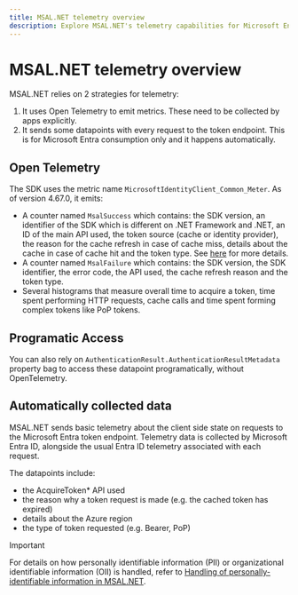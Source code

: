 ```yaml
---
title: MSAL.NET telemetry overview
description: Explore MSAL.NET's telemetry capabilities for Microsoft Entra token endpoint requests. Learn about client-side state, error tracking, and SDK API usage metadata.
---
```


# MSAL.NET telemetry overview

MSAL.NET relies on 2 strategies for telemetry: 

1. It uses Open Telemetry to emit metrics. These need to be collected by apps explicitly.
2. It sends some datapoints with every request to the token endpoint. This is for Microsoft Entra consumption only and it happens automatically.

## Open Telemetry 

The SDK uses the metric name `MicrosoftIdentityClient_Common_Meter`.  As of version 4.67.0, it emits: 

- A counter named `MsalSuccess` which contains: the SDK version, an identifier of the SDK which is different on .NET Framework and .NET, an ID of the main API used, the token source (cache or identity provider), the reason for the cache refresh in case of cache miss, details about the cache in case of cache hit and the token type. See [here](https://github.com/AzureAD/microsoft-authentication-library-for-dotnet/blob/main//src/client/Microsoft.Identity.Client/Platforms/Features/OpenTelemetry/OtelInstrumentation.cs#L20) for more details.
- A counter named `MsalFailure` which contains: the SDK version, the SDK identifier, the error code, the API used, the cache refresh reason and the token type.
- Several histograms that measure overall time to acquire a token, time spent performing HTTP requests, cache calls and time spent forming complex tokens like PoP tokens.

## Programatic Access

You can also rely on `AuthenticationResult.AuthenticationResultMetadata` property bag to access these datapoint programatically, without OpenTelemetry.

## Automatically collected data

MSAL.NET sends basic telemetry about the client side state on requests to the Microsoft Entra token endpoint. Telemetry data is collected by Microsoft Entra ID, alongside the usual Entra ID telemetry associated with each request.

The datapoints include:

* the AcquireToken* API used
* the reason why a token request is made (e.g. the cached token has expired)
* details about the Azure region
* the type of token requested (e.g. Bearer, PoP)

>[!IMPORTANT]
>For details on how personally identifiable information (PII) or organizational identifiable information (OII) is handled, refer to [Handling of personally-identifiable information in MSAL.NET](handling-pii.md).
